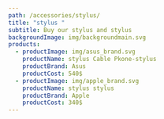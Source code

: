 ```yaml
---
path: /accessories/stylus/
title: "stylus "
subtitle: Buy our stylus and stylus
backgroundImage: img/backgroundmain.svg
products:
  - productImage: img/asus_brand.svg
    productName: stylus Cable Pkone-stylus
    productBrand: Asus
    productCost: 540$
  - productImage: img/apple_brand.svg
    productName: stylus stylus
    productBrand: Apple
    productCost: 340$
---
```

